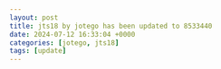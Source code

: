 ```yaml
---
layout: post
title: jts18 by jotego has been updated to 8533440
date: 2024-07-12 16:33:04 +0000
categories: [jotego, jts18]
tags: [update]
---
```



